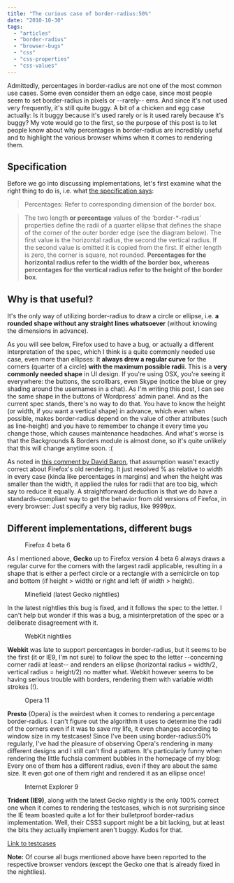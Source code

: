 ```yaml
---
title: "The curious case of border-radius:50%"
date: "2010-10-30"
tags:
  - "articles"
  - "border-radius"
  - "browser-bugs"
  - "css"
  - "css-properties"
  - "css-values"
---
```


Admittedly, percentages in border-radius are not one of the most common use cases. Some even consider them an edge case, since most people seem to set border-radius in pixels or --rarely-- ems. And since it's not used very frequently, it's still quite buggy. A bit of a chicken and egg case actually: Is it buggy because it's used rarely or is it used rarely because it's buggy? My vote would go to the first, so the purpose of this post is to let people know about why percentages in border-radius are incredibly useful and to highlight the various browser whims when it comes to rendering them.

## Specification

Before we go into discussing implementations, let's first examine what the right thing to do is, i.e. what [the specification says](http://www.w3.org/TR/2010/WD-css3-background-20100612/#the-border-radius):

> Percentages: Refer to corresponding dimension of the border box.

> The two length **or percentage** values of the ‘border-\*-radius’ properties define the radii of a quarter ellipse that defines the shape of the corner of the outer border edge (see the diagram below). The first value is the horizontal radius, the second the vertical radius. If the second value is omitted it is copied from the first. If either length is zero, the corner is square, not rounded. **Percentages for the horizontal radius refer to the width of the border box, whereas percentages for the vertical radius refer to the height of the border box**.

## Why is that useful?

It's the only way of utilizing border-radius to draw a circle or ellipse, i.e. **a rounded shape without any straight lines whatsoever** (without knowing the dimensions in advance).

As you will see below, Firefox used to have a bug, or actually a different interpretation of the spec, which I think is a quite commonly needed use case, even more than ellipses: It **always drew a regular curve** for the corners (quarter of a circle) **with the maximum possible radii**. This is a **very commonly needed shape** in UI design. If you're using OSX, you're seeing it everywhere: the buttons, the scrollbars, even Skype (notice the blue or grey shading around the usernames in a chat). As I'm writing this post, I can see the same shape in the buttons of Wordpress' admin panel. And as the current spec stands, there's no way to do that. You have to know the height (or width, if you want a vertical shape) in advance, which even when possible, makes border-radius depend on the value of other attributes (such as line-height) and you have to remember to change it every time you change those, which causes maintenance headaches. And what's worse is that the Backgrounds & Borders module is almost done, so it's quite unlikely that this will change anytime soon. :(

As noted in [this comment by David Baron](http://lea.verou.me/2010/10/the-curious-case-of-border-radius50/#comment-1516), that assumption wasn't exactly correct about Firefox's old rendering. It just resolved % as relative to width in every case (kinda like percentages in margins) and when the height was smaller than the width, it applied the rules for radii that are too big, which say to reduce it equally. A straightforward deduction is that we do have a standards-compliant way to get the behavior from old versions of Firefox, in every browser: Just specify a very big radius, like 9999px.

## Different implementations, different bugs

<figure class="float">
<a href="images/Firefox4b6.png" target="_blank"><img src="images/Firefox4b6.png" alt="" /></a>
<figcaption>Firefox 4 beta 6</figcaption>
</figure>

As I mentioned above, **Gecko** up to Firefox version 4 beta 6 always draws a regular curve for the corners with the largest radii applicable, resulting in a shape that is either a perfect circle or a rectangle with a semicircle on top and bottom (if height > width) or right and left (if width > height).

<figure class="float">
<a href="images/Minefield.png" target="_blank"><img src="images/Minefield.png" alt="" /></a>
<figcaption>Minefield (latest Gecko nightlies)</figcaption>
</figure>

In the latest nightlies this bug is fixed, and it follows the spec to the letter. I can't help but wonder if this was a bug, a misinterpretation of the spec or a deliberate disagreement with it.

<figure class="float">
<a href="images/Firefox4b6.png" target="_blank"><img src="images/Webkit.png" alt="" /></a>
<figcaption>WebKit nightlies</figcaption>
</figure>

**Webkit** was late to support percentages in border-radius, but it seems to be the first (it or IE9, I'm not sure) to follow the spec to the letter --concerning corner radii at least-- and renders an ellipse (horizontal radius = width/2, vertical radius = height/2) no matter what. Webkit however seems to be having serious trouble with borders, rendering them with variable width strokes (!).

<figure class="float">
<a href="images/Opera.png" target="_blank"><img src="images/Opera.png" alt="" /></a>
<figcaption>Opera 11</figcaption>
</figure>

**Presto** (Opera) is the weirdest when it comes to rendering a percentage border-radius. I can't figure out the algorithm it uses to determine the radii of the corners even if it was to save my life, it even changes according to window size in my testcases! Since I've been using border-radius:50% regularly, I've had the pleasure of observing Opera's rendering in many different designs and I still can't find a pattern. It's particularly funny when rendering the little fuchsia comment bubbles in the homepage of my blog: Every one of them has a different radius, even if they are about the same size. It even got one of them right and rendered it as an ellipse once!

<figure class="float">
<a href="images/IE9.png" target="_blank"><img src="images/IE9.png" alt="" /></a>
<figcaption>Internet Explorer 9</figcaption>
</figure>

**Trident (IE9)**, along with the latest Gecko nightly is the only 100% correct one when it comes to rendering the testcases, which is not surprising since the IE team boasted quite a lot for their bulletproof border-radius implementation. Well, their CSS3 support might be a bit lacking, but at least the bits they actually implement aren't buggy. Kudos for that.


[Link to testcases](http://lea.verou.me/demos/border-radius-50p.html)

**Note:** Of course all bugs mentioned above have been reported to the respective browser vendors (except the Gecko one that is already fixed in the nightlies).
